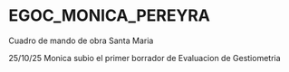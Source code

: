 # EGOC_MONICA_PEREYRA
Cuadro de mando de obra Santa Maria


25/10/25 Monica subio el primer borrador de Evaluacion de Gestiometria
